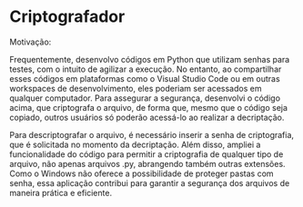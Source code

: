 # Criptografador

Motivação:

Frequentemente, desenvolvo códigos em Python que utilizam senhas para testes, com o intuito de agilizar a execução. No entanto, ao compartilhar esses códigos em plataformas como o Visual Studio Code ou em outras workspaces de desenvolvimento, eles poderiam ser acessados em qualquer computador. Para assegurar a segurança, desenvolvi o código acima, que criptografa o arquivo, de forma que, mesmo que o código seja copiado, outros usuários só poderão acessá-lo ao realizar a decriptação.

Para descriptografar o arquivo, é necessário inserir a senha de criptografia, que é solicitada no momento da decriptação. Além disso, ampliei a funcionalidade do código para permitir a criptografia de qualquer tipo de arquivo, não apenas arquivos .py, abrangendo também outras extensões. Como o Windows não oferece a possibilidade de proteger pastas com senha, essa aplicação contribui para garantir a segurança dos arquivos de maneira prática e eficiente.
